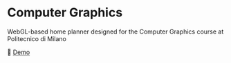 # Computer Graphics
WebGL-based home planner designed for the Computer Graphics course at Politecnico di Milano

🔗 [Demo](https://marshka.github.io/home-planner/)
